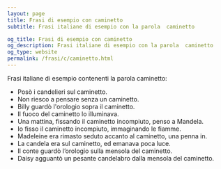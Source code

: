 ```yaml
---
layout: page
title: Frasi di esempio con caminetto 
subtitle: Frasi italiane di esempio con la parola  caminetto

og_title: Frasi di esempio con caminetto 
og_description: Frasi italiane di esempio con la parola  caminetto
og_type: website
permalink: /frasi/c/caminetto.html
---
```


Frasi italiane di esempio contenenti la parola caminetto:


- Posò i candelieri sul caminetto.
- Non riesco a pensare senza un caminetto.
- Billy guardò l'orologio sopra il caminetto.
- Il fuoco del caminetto lo illuminava.
- Una mattina, fissando il caminetto incompiuto, penso a Mandela.
- Io fisso il caminetto incompiuto, immaginando le fiamme.
- Madeleine era rimasto seduto accanto al caminetto, una penna in.
- La candela era sul caminetto, ed emanava poca luce.
- Il conte guardò l’orologio sulla mensola del caminetto.
- Daisy agguantò un pesante candelabro dalla mensola del caminetto.
